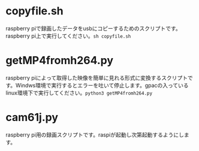# copyfile.sh
raspberry piで録画したデータをusbにコピーするためのスクリプトです。raspberry pi上で実行してください。`sh copyfile.sh`

# getMP4fromh264.py
raspberry piによって取得した映像を簡単に見れる形式に変換するスクリプトです。Windws環境で実行するとエラーを吐いて停止します。gpacの入っているlinux環境下で実行してください。`python3 getMP4fromh264.py`

# cam61j.py
raspberry pi用の録画スクリプトです。raspiが起動し次第起動するようにします。